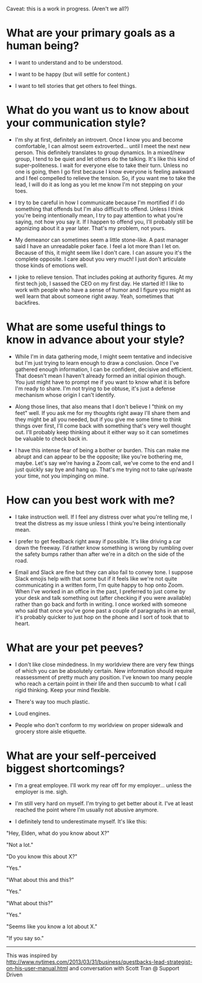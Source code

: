 Caveat: this is a work in progress. (Aren't we all?)

# What are your primary goals as a human being?
- I want to understand and to be understood.

- I want to be happy (but will settle for content.)

- I want to tell stories that get others to feel things.

# What do you want us to know about your communication style?
- I'm shy at first, definitely an introvert. Once I know you and become comfortable, I can almost seem extroverted... until I meet the next new person. This definitely translates to group dynamics. In a mixed/new group, I tend to be quiet and let others do the talking. It's like this kind of super-politeness. I wait for everyone else to take their turn. Unless no one is going, then I go first because I know everyone is feeling awkward and I feel compelled to relieve the tension. So, if you want me to take the lead, I will do it as long as you let me know I'm not stepping on your toes.

- I try to be careful in how I communicate because I'm mortified if I do something that offends but I'm also difficult to offend. Unless I think you're being intentionally mean, I try to pay attention to what you're saying, not how you say it. If I happen to offend you, I'll probably still be agonizing about it a year later. That's my problem, not yours.

- My demeanor can sometimes seem a little stone-like. A past manager said I have an unreadable poker face. I feel a lot more than I let on. Because of this, it might seem like I don't care. I can assure you it's the complete opposite. I care about you very much! I just don't articulate those kinds of emotions well.

- I joke to relieve tension. That includes poking at authority figures. At my first tech job, I sassed the CEO on my first day. He started it! I like to work with people who have a sense of humor and I figure you might as well learn that about someone right away. Yeah, sometimes that backfires.

# What are some useful things to know in advance about your style?
- While I'm in data gathering mode, I might seem tentative and indecisive but I'm just trying to learn enough to draw a conclusion. Once I've gathered enough information, I can be confident, decisive and efficient. That doesn't mean I haven't already formed an initial opinion though. You just might have to prompt me if you want to know what it is before I'm ready to share. I'm not trying to be obtuse, it's just a defense mechanism whose origin I can't identify.

- Along those lines, that also means that I don't believe I "think on my feet" well. If you ask me for my thoughts right away I'll share them and they might be all you needed, but if you give me some time to think things over first, I'll come back with something that's very well thought out. I'll probably keep thinking about it either way so it can sometimes be valuable to check back in.

- I have this intense fear of being a bother or burden. This can make me abrupt and can appear to be the opposite; like you're bothering me, maybe. Let's say we're having a Zoom call, we've come to the end and I just quickly say bye and hang up. That's me trying not to take up/waste your time, not you impinging on mine.

# How can you best work with me?
- I take instruction well. If I feel any distress over what you're telling me, I treat the distress as my issue unless I think you're being intentionally mean. 

- I prefer to get feedback right away if possible. It's like driving a car down the freeway. I'd rather know something is wrong by rumbling over the safety bumps rather than after we're in a ditch on the side of the road.

- Email and Slack are fine but they can also fail to convey tone. I suppose Slack emojis help with that some but if it feels like we're not quite communicating in a written form, I'm quite happy to hop onto Zoom. When I've worked in an office in the past, I preferred to just come by your desk and talk something out (after checking if you were available) rather than go back and forth in writing. I once worked with someone who said that once you've gone past a couple of paragraphs in an email, it's probably quicker to just hop on the phone and I sort of took that to heart.

# What are your pet peeves?
- I don't like close mindedness. In my worldview there are very few things of which you can be absolutely certain. New information should require reassessment of pretty much any position. I've known too many people who reach a certain point in their life and then succumb to what I call rigid thinking. Keep your mind flexible.

- There's way too much plastic.

- Loud engines.

- People who don't conform to my worldview on proper sidewalk and grocery store aisle etiquette.


# What are your self-perceived biggest shortcomings?
- I'm a great employee. I'll work my rear off for my employer... unless the employer is me. sigh.

- I'm still very hard on myself. I'm trying to get better about it. I've at least reached the point where I’m usually not abusive anymore.

- I definitely tend to underestimate myself. It's like this:

"Hey, Elden, what do you know about X?"

"Not a lot."

"Do you know this about X?"

"Yes."

"What about this and this?"

"Yes."

"What about this?"

"Yes."

"Seems like you know a lot about X."

"If you say so."

--- 
This was inspired by http://www.nytimes.com/2013/03/31/business/questbacks-lead-strategist-on-his-user-manual.html and conversation with Scott Tran @ Support Driven
